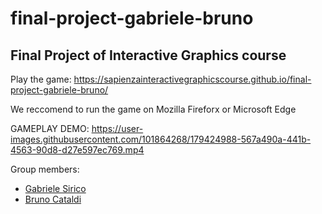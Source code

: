 # final-project-gabriele-bruno
## Final Project of Interactive Graphics course

Play the game: https://sapienzainteractivegraphicscourse.github.io/final-project-gabriele-bruno/

We reccomend to run the game on Mozilla Fireforx or Microsoft Edge
 
 
GAMEPLAY DEMO:
https://user-images.githubusercontent.com/101864268/179424988-567a490a-441b-4563-90d8-d27e597ec769.mp4


 


Group members:
- [Gabriele Sirico](https://www.linkedin.com/in/giuseppe-gabriele-sirico-7aab03234/)
- [Bruno Cataldi](https://www.linkedin.com/in/bruno-cataldi-2a2981197)
